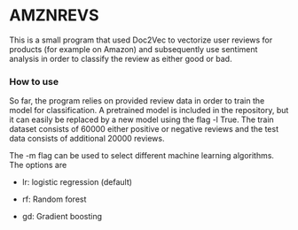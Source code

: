 AMZNREVS
=============


This is a small program that used Doc2Vec to vectorize user reviews for products (for example on Amazon) and subsequently use sentiment analysis in order to classify the review as either good or bad. 

### How to use

So far, the program relies on provided review data in order to train the model for classification. A pretrained model is included in the repository, but it can easily be replaced by a new model using the flag -l True. The train dataset consists of 60000 either positive or negative reviews and the test data consists of additional 20000 reviews.

The -m flag can be used to select different machine learning algorithms. The options are

- lr: logistic regression (default)

- rf: Random forest

- gd: Gradient boosting

